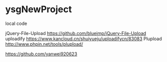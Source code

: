 # ysgNewProject
local code


jQuery-File-Upload
https://github.com/blueimp/jQuery-File-Upload
uploadify
https://www.kancloud.cn/shuiyueju/uploadifycn/83083
Plupload
http://www.phpin.net/tools/plupload/

https://github.com/yanwei920623

